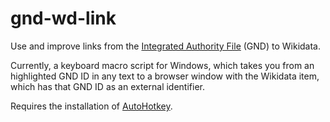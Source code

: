 # gnd-wd-link

Use and improve links from the [Integrated Authority File](https://en.wikipedia.org/wiki/Integrated_Authority_File) (GND) to Wikidata.

Currently, a keyboard macro script for Windows, which takes you from an highlighted GND ID in any text to a browser window with the Wikidata item, which has that GND ID as an external identifier.

Requires the installation of [AutoHotkey](https://www.autohotkey.com/). 
